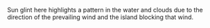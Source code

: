 <p>Sun glint here highlights a pattern in the water and clouds due to the direction of the prevailing wind and the island blocking that wind.</p>
